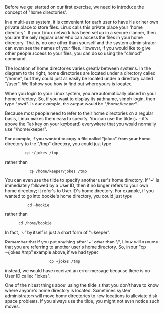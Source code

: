 Before we get started on our first exercise, we need to introduce the concept of "home directories".

In a multi-user system, it is convenient for each user to have his or her own private place to store files. Linux calls this private place your "home directory". If your Linux network has been set up in a secure manner, then you are the only regular user who can access the files in your home directory. That is, no one other than yourself and the system administrator can even see the names of your files. However, if you would like to give other people access to your files, you can do so using the "chmod" command.

The location of home directories varies greatly between systems. In the diagram to the right, home directories are located under a directory called "/home", but they could just as easily be located under a directory called "/user". We'll show you how to find out where yours is located.

When you login to your Linux system, you are automatically placed in your home directory. So, if you want to display its pathname, simply login, then type "pwd". In our example, the output would be "/home/keeper".

Because most people need to refer to their home directories on a regular basis, Linux makes them easy to specify. You can use the tilde (~ - it's above the Tab key on your keyboard) everywhere that you would normally use "/home/keeper".

For example, if you wanted to copy a file called "jokes" from your home directory to the "/tmp" directory, you could just type

	         cp ~/jokes /tmp

rather than

               cp /home/keeper/jokes /tmp

You can even use the tilde to specify another user's home directory. If '~' is immediately followed by a User ID, then it no longer refers to your own home directory; it refer's to User ID's home directory. For example, if you wanted to go into bookie's home directory, you could just type

	          cd ~bookie

rather than

	      cd /home/bookie

In fact, '~' by itself is just a short form of "~keeper".

Remember that if you put anything after '~' other than '/', Linux will assume that you are referring to another user's home directory. So, in our "cp ~/jokes /tmp" example above, if we had typed

                        cp ~jokes /tmp

instead, we would have received an error message because there is no User ID called "jokes".

One of the nicest things about using the tilde is that you don't have to know where anyone's home directory is located. Sometimes system administrators will move home directories to new locations to alleviate disk space problems. If you always use the tilde, you might not even notice such moves.
